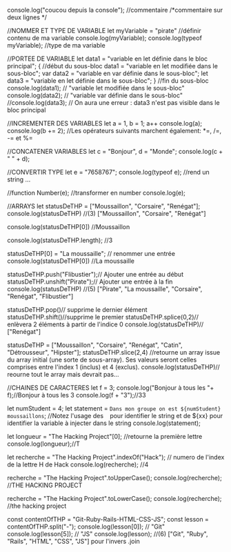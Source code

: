console.log("coucou depuis la console");
//commentaire
/*commentaire
sur deux lignes */


//NOMMER ET TYPE DE VARIABLE
let myVariable = "pirate" //définir contenu de ma variable
console.log(myVariable);
console.log(typeof myVariable); //type de ma variable


//PORTEE DE VARIABLE
let data1 = "variable en let définie dans le bloc principal";
{ //début du sous-bloc
  data1 = "variable en let modifiée dans le sous-bloc";
  var data2 = "variable en var définie dans le sous-bloc";
  let data3 = "variable en let définie dans le sous-bloc";
} //fin du sous-bloc
console.log(data1); // "variable let modifiée dans le sous-bloc"
console.log(data2); // "variable var définie dans le sous-bloc"
//console.log(data3); // On aura une erreur : data3 n'est pas visible dans le bloc principal


//INCREMENTER DES VARIABLES
let a = 1, b = 1;
a++
console.log(a);
console.log(b += 2); //Les opérateurs suivants marchent également: *=, /=, -= et %=


//CONCATENER VARIABLES
let c = "Bonjour", d = "Monde";
console.log(c + " " + d);

//CONVERTIR TYPE
let e = "7658767";
console.log(typeof e); //rend un string ...

//function Number(e); //transformer en number
console.log(e);


//ARRAYS
let statusDeTHP = ["Moussaillon", "Corsaire", "Renégat"];
console.log(statusDeTHP) //(3) ["Moussaillon", "Corsaire", "Renégat"]

console.log(statusDeTHP[0]) //Moussaillon

console.log(statusDeTHP.length); //3

statusDeTHP[0] = "La moussaille"; // renommer une entrée
console.log(statusDeTHP[0]) //La moussaille

statusDeTHP.push("Flibustier");// Ajouter une entrée au début
statusDeTHP.unshift("Pirate");// Ajouter une entrée à la fin
console.log(statusDeTHP) //(5) ["Pirate", "La moussaille", "Corsaire", "Renégat", "Flibustier"]

statusDeTHP.pop()// supprime le dernier élément
statusDeTHP.shift()//supprime le premier
statusDeTHP.splice(0,2)// enlèvera 2 éléments à partir de l'indice 0
console.log(statusDeTHP)// ["Renégat"]

statusDeTHP = ["Moussaillon", "Corsaire", "Renégat", "Catin", "Détrousseur", "Hipster"];
statusDeTHP.slice(2,4) //retourne un array issue du array initial (une sorte de sous-array). Ses valeurs seront celles comprises entre l'index 1 (inclus) et 4 (exclus).
console.log(statusDeTHP)// reourne tout le array mais devrait pas...


//CHAINES DE CARACTERES
let f = 3;
  console.log("Bonjour à tous les "+ f);//Bonjour à tous les 3
  console.log(f + "3");//33

let numStudent = 4;
let statement = `Dans mon groupe on est ${numStudent} moussaillons`; //Notez l'usage des ` ` pour identifier le string et de ${xx} pour identifier la variable à injecter dans le string
console.log(statement);

let longueur = "The Hacking Project"[0]; //retourne la première lettre
console.log(longueur);//T 

let recherche = "The Hacking Project".indexOf("Hack"); // numero de l'index de la lettre H de Hack
console.log(recherche); //4

recherche = "The Hacking Project".toUpperCase();
console.log(recherche); //THE HACKING PROJECT

recherche = "The Hacking Project".toLowerCase();
console.log(recherche); //the hacking project

const contentOfTHP = "Git-Ruby-Rails-HTML-CSS-JS";
const lesson = contentOfTHP.split("-");
console.log(lesson[0]); // "Git"
console.log(lesson[5]); // "JS"
console.log(lesson); //(6) ["Git", "Ruby", "Rails", "HTML", "CSS", "JS"]    pour l'invers .join